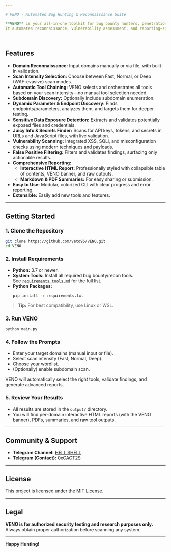 ```yaml
---

# VENO - Automated Bug Hunting & Reconnaissance Suite

**VENO** is your all-in-one toolkit for bug bounty hunters, penetration testers, and security researchers.  
It automates reconnaissance, vulnerability assessment, and reporting—so you can focus on finding real bugs.

---
```


## Features

- **Domain Reconnaissance:** Input domains manually or via file, with built-in validation.
- **Scan Intensity Selection:** Choose between Fast, Normal, or Deep (WAF-evasive) scan modes.
- **Automatic Tool Chaining:** VENO selects and orchestrates all tools based on your scan intensity—no manual tool selection needed.
- **Subdomain Discovery:** Optionally include subdomain enumeration.
- **Dynamic Parameter & Endpoint Discovery:** Finds endpoints/parameters, analyzes them, and targets them for deeper testing.
- **Sensitive Data Exposure Detection:** Extracts and validates potentially exposed files and credentials.
- **Juicy Info & Secrets Finder:** Scans for API keys, tokens, and secrets in URLs and JavaScript files, with live validation.
- **Vulnerability Scanning:** Integrated XSS, SQLi, and misconfiguration checks using modern techniques and payloads.
- **False Positive Filtering:** Filters and validates findings, surfacing only actionable results.
- **Comprehensive Reporting:**  
  - **Interactive HTML Report:** Professionally styled with collapsible table of contents, VENO banner, and raw outputs.
  - **Markdown & PDF Summaries:** For easy sharing or submission.
- **Easy to Use:** Modular, colorized CLI with clear progress and error reporting.
- **Extensible:** Easily add new tools and features.

---

## Getting Started

### 1. Clone the Repository

```bash
git clone https://github.com/Veto95/VENO.git
cd VENO
```

### 2. Install Requirements

- **Python:** 3.7 or newer.
- **System Tools:** Install all required bug bounty/recon tools.  
  See [`requirements_tools.md`](requirements_tools.md) for the full list.
- **Python Packages:**
  ```bash
  pip install -r requirements.txt
  ```

> **Tip:** For best compatibility, use Linux or WSL.

### 3. Run VENO

```bash
python main.py
```

### 4. Follow the Prompts

- Enter your target domains (manual input or file).
- Select scan intensity (Fast, Normal, Deep).
- Choose your wordlist.
- (Optionally) enable subdomain scan.

VENO will automatically select the right tools, validate findings, and generate advanced reports.

### 5. Review Your Results

- All results are stored in the `output/` directory.
- You will find per-domain interactive HTML reports (with the VENO banner), PDFs, summaries, and raw tool outputs.

---

## Community & Support

- **Telegram Channel:** [HELL SHELL](https://t.me/hacking_hell1)
- **Telegram (Contact):** [0xCACT2S](https://t.me/CACT2S)

---

## License

This project is licensed under the [MIT License](LICENSE.md).

---

## Legal

**VENO is for authorized security testing and research purposes only.**  
Always obtain proper authorization before scanning any system.

---

**Happy Hunting!**
